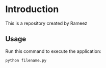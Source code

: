 # Introduction

This is a repository created by Rameez 

## Usage

Run this command to execute the application:

`python filename.py`
